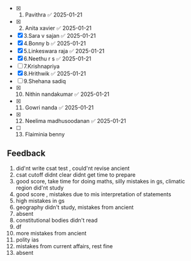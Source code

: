 - [x] 1. Pavithra ✅ 2025-01-21
- [x] 2. Anita xavier ✅ 2025-01-21
- [x] 3.Sara v sajan ✅ 2025-01-21
- [x] 4.Bonny b ✅ 2025-01-21
- [x] 5.Linkeswara raja ✅ 2025-01-21
- [x] 6.Neethu r s ✅ 2025-01-21
- [ ] 7.Krishnapriya
- [x] 8.Hrithwik ✅ 2025-01-21
- [ ] 9.Shehana sadiq
- [x] 10. Nithin nandakumar ✅ 2025-01-21
- [x] 11. Gowri nanda ✅ 2025-01-21
- [x] 12. Neelima madhusoodanan ✅ 2025-01-21
- [ ] 13. Flaiminia benny

## Feedback
1. did'nt write csat test , could'nt revise ancient
2.  csat cutoff didnt clear didnt get time to prepare
3. good score, take time for doing maths, silly mistakes in gs, climatic region did'nt study
4. good score , mistakes due to mis interpretation of statements
5. high mistakes in gs
6. geography didn't study, mistakes from ancient
7. absent
8. constitutional bodies didn't read
9. df
10. more mistakes from ancient
11. polity ias
12. mistakes from current affairs, rest fine
13. absent


